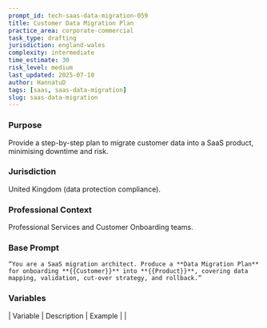 ```yaml
---
prompt_id: tech-saas-data-migration-059
title: Customer Data Migration Plan
practice_area: corporate-commercial
task_type: drafting
jurisdiction: england-wales
complexity: intermediate
time_estimate: 30
risk_level: medium
last_updated: 2025-07-10
author: HannatuD
tags: [saas, saas-data-migration]
slug: saas-data-migration
---
```


### Purpose  
Provide a step-by-step plan to migrate customer data into a SaaS product, minimising downtime and risk.

### Jurisdiction  
United Kingdom (data protection compliance).

### Professional Context  
Professional Services and Customer Onboarding teams.

### Base Prompt  
```text
“You are a SaaS migration architect. Produce a **Data Migration Plan** for onboarding **{{Customer}}** into **{{Product}}**, covering data mapping, validation, cut-over strategy, and rollback.”
```

### Variables  
| Variable | Description | Example |
|
